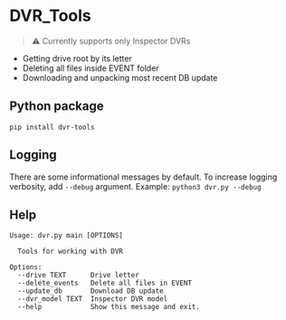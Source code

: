 # DVR_Tools

> :warning: Currently supports only Inspector DVRs

- Getting drive root by its letter
- Deleting all files inside EVENT folder
- Downloading and unpacking most recent DB update

## Python package
```pip install dvr-tools```

## Logging

There are some informational messages by default. To increase logging verbosity, add `--debug` argument.
Example: `python3 dvr.py --debug`

## Help

```text
Usage: dvr.py main [OPTIONS]

  Tools for working with DVR

Options:
  --drive TEXT      Drive letter
  --delete_events   Delete all files in EVENT
  --update_db       Download DB update
  --dvr_model TEXT  Inspector DVR model
  --help            Show this message and exit.
```
